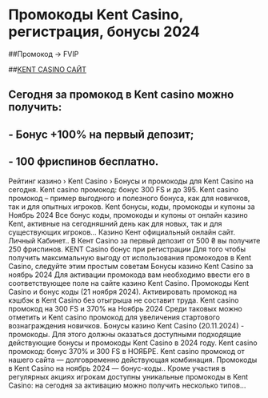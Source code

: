# Промокоды Kent Casino, регистрация, бонусы 2024

##Промокод → FVIP

##[KENT CASINO САЙТ](https://linksc.ru/kent_fvip)

## Сегодня за промокод в Kent casino можно получить:

## - Бонус +100% на первый депозит;
## - 100 фриспинов бесплатно.



Рейтинг казино › Kent Casino › Бонусы и промокоды для Kent Casino на сегодня.
Kent casino промокод: бонус 300 FS и до 395. Kent casino промокод – пример выгодного и полезного бонуса, как для новичков, так и для опытных игроков.
Kent бонусы, коды, промокоды и купоны за Ноябрь 2024 Все бонус коды, промокоды и купоны от онлайн казино Kent, активные на сегодняшний день как для новых, так и для существующих игроков...
Казино Кент официальный онлайн сайт. Личный Кабинет.. В Кент Casino за первый депозит от 500 ₴ вы получите 250 фриспинов.
KENT Casino бонус при регистрации Для того чтобы получить максимальную выгоду от использования промокодов в Kent Casino, следуйте этим простым советам
Бонусы казино Kent Casino за ноябрь 2024 Для активации промокода вам необходимо ввести его в соответствующее поле на сайте казино Kent Casino.
Промокоды Kent Casino и бонус коды (21 ноября 2024). Активировать промокод на кэшбэк в Kent Casino без отыгрыша не составит труда.
Kent casino промокод на 300 FS и 370% на Ноябрь 2024 Среди таковых можно отметить и Kent casino промокод для увеличения стартового вознаграждения новичков.
Бонусы казино Kent Casino (20.11.2024) - промокоды. Для этого должны оказаться доступными подходящие действующие бонусы и промокоды Kent Casino в 2024 году.
Kent casino промокод: бонус 370% и 300 FS в НОЯБРЕ. Kent casino промокод от нашего сайта — долговременно действующая комбинация.
Промокоды в Kent Casino на ноябрь 2024 — бонус-коды.. Кроме участия в регулярных акциях игрокам доступны уникальные промокоды в Kent Casino: на сегодня за активацию можно получить несколько типов...
